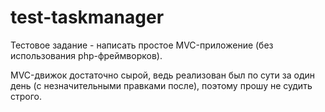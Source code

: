 # test-taskmanager

Тестовое задание - написать простое MVC-приложение (без использования php-фреймворков).

MVC-движок достаточно сырой, ведь реализован был по сути за один день (с незначительными правками после), поэтому прошу не судить строго.
